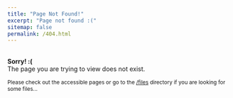 ```yaml
---
title: "Page Not Found!"
excerpt: "Page not found :("
sitemap: false
permalink: /404.html
---
```


<br>**Sorry! :(** <br>The page you are trying to view does not exist.

<span style="font-size:0.85em;">Please check out the accessible pages or go to the [/files](/files) directory if you are looking for some files...</span>

<script type="text/javascript">
  var GOOG_FIXURL_LANG = 'en';
  var GOOG_FIXURL_SITE = '{{ site.url }}'
</script>
<script type="text/javascript"
  src="//linkhelp.clients.google.com/tbproxy/lh/wm/fixurl.js">
</script>
